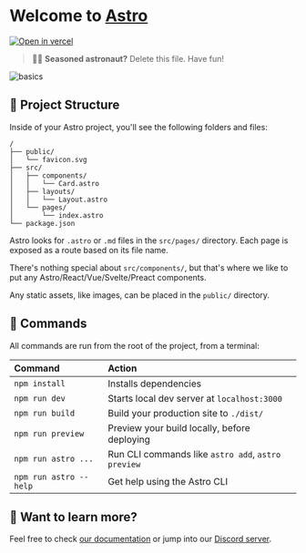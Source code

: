 # Welcome to [Astro](https://astro.build)

[![Open in vercel](https://external-content.duckduckgo.com/iu/?u=https%3A%2F%2Fpopupsmart.com%2Fassets%2Fimg%2Fvercel-logo.png&f=1&nofb=1&ipt=f49a0c3afa8f31df51e06b8bf0c53a7a8e07cf1669fc61edabeb4a8c4971f4d8&ipo=images)](https://nucbazzapi-v2.vercel.app/)

> 🧑‍🚀 **Seasoned astronaut?** Delete this file. Have fun!

![basics](https://i.imgur.com/E083BW9.png)


## 🚀 Project Structure

Inside of your Astro project, you'll see the following folders and files:

```
/
├── public/
│   └── favicon.svg
├── src/
│   ├── components/
│   │   └── Card.astro
│   ├── layouts/
│   │   └── Layout.astro
│   └── pages/
│       └── index.astro
└── package.json
```

Astro looks for `.astro` or `.md` files in the `src/pages/` directory. Each page is exposed as a route based on its file name.

There's nothing special about `src/components/`, but that's where we like to put any Astro/React/Vue/Svelte/Preact components.

Any static assets, like images, can be placed in the `public/` directory.

## 🧞 Commands

All commands are run from the root of the project, from a terminal:

| Command                | Action                                             |
| :--------------------- | :------------------------------------------------- |
| `npm install`          | Installs dependencies                              |
| `npm run dev`          | Starts local dev server at `localhost:3000`        |
| `npm run build`        | Build your production site to `./dist/`            |
| `npm run preview`      | Preview your build locally, before deploying       |
| `npm run astro ...`    | Run CLI commands like `astro add`, `astro preview` |
| `npm run astro --help` | Get help using the Astro CLI                       |

## 👀 Want to learn more?

Feel free to check [our documentation](https://docs.astro.build) or jump into our [Discord server](https://astro.build/chat).
